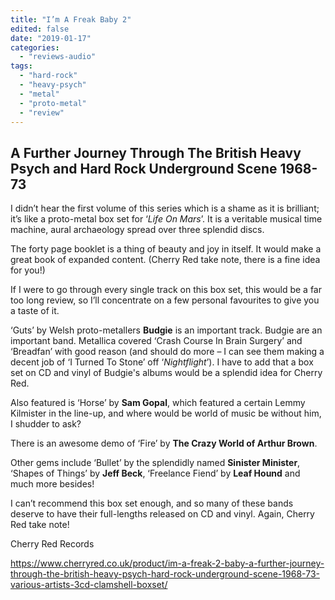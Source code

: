 ```yaml
---
title: "I’m A Freak Baby 2"
edited: false
date: "2019-01-17"
categories:
  - "reviews-audio"
tags:
  - "hard-rock"
  - "heavy-psych"
  - "metal"
  - "proto-metal"
  - "review"
---
```


## A Further Journey Through The British Heavy Psych and Hard Rock Underground Scene 1968-73

I didn’t hear the first volume of this series which is a shame as it is brilliant; it’s like a proto-metal box set for ‘_Life On Mars_’. It is a veritable musical time machine, aural archaeology spread over three splendid discs.

The forty page booklet is a thing of beauty and joy in itself. It would make a great book of expanded content. (Cherry Red take note, there is a fine idea for you!)

If I were to go through every single track on this box set, this would be a far too long review, so I’ll concentrate on a few personal favourites to give you a taste of it.

‘Guts’ by Welsh proto-metallers **Budgie** is an important track. Budgie are an important band. Metallica covered ‘Crash Course In Brain Surgery’ and ‘Breadfan’ with good reason (and should do more – I can see them making a decent job of ‘I Turned To Stone’ off ‘_Nightflight_’). I have to add that a box set on CD and vinyl of Budgie's albums would be a splendid idea for Cherry Red.

Also featured is ‘Horse’ by **Sam Gopal**, which featured a certain Lemmy Kilmister in the line-up, and where would be world of music be without him, I shudder to ask?

There is an awesome demo of ‘Fire’ by **The Crazy World of Arthur Brown**.

Other gems include ‘Bullet’ by the splendidly named **Sinister Minister**, ‘Shapes of Things’ by **Jeff Beck**, ‘Freelance Fiend’ by **Leaf Hound** and much more besides!

I can’t recommend this box set enough, and so many of these bands deserve to have their full-lengths released on CD and vinyl. Again, Cherry Red take note!

Cherry Red Records

https://www.cherryred.co.uk/product/im-a-freak-2-baby-a-further-journey-through-the-british-heavy-psych-hard-rock-underground-scene-1968-73-various-artists-3cd-clamshell-boxset/
